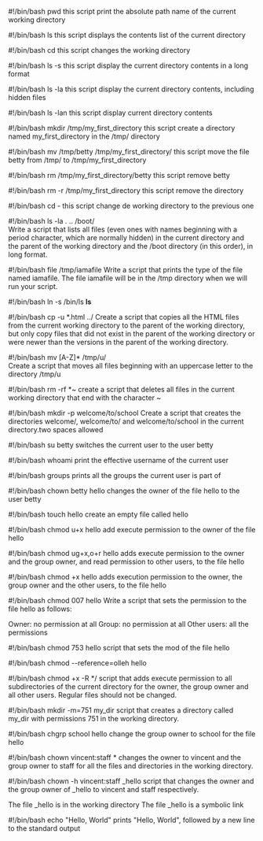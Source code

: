 #!/bin/bash
pwd
this script print the absolute path name of the current working directory

#!/bin/bash
ls
this script displays the contents list of the current directory

#!/bin/bash
cd
this script changes the working directory

#!/bin/bash
ls -s
this script display the current directory contents in a long format

#!/bin/bash
ls -la
this script display the current directory contents, including hidden files

#!/bin/bash
ls -lan
this script display current directory contents

#!/bin/bash
mkdir /tmp/my_first_directory
this script create a directory named my_first_directory in the /tmp/ directory

#!/bin/bash
mv /tmp/betty /tmp/my_first_directory/
this script move the file betty from /tmp/ to /tmp/my_first_directory

#!/bin/bash
rm /tmp/my_first_directory/betty
this script remove betty

#!/bin/bash
rm -r /tmp/my_first_directory
this script remove the directory

#!/bin/bash
cd -
this script change de working directory to the previous one

#!/bin/bash
ls -la . .. /boot/    
Write a script that lists all files (even ones with names beginning with a period character, which are normally hidden) in the current directory and the parent of the working directory and the /boot directory (in this order), in long format.

#!/bin/bash 
file /tmp/iamafile
Write a script that prints the type of the file named iamafile. The file iamafile will be in the /tmp directory when we will run your script.

#!/bin/bash
ln -s /bin/ls __ls__

#!/bin/bash
cp -u *.html ../
Create a script that copies all the HTML files from the current working directory to the parent of the working directory, but only copy files that did not exist in the parent of the working directory or were newer than the versions in the parent of the working directory.

#!/bin/bash
mv [A-Z]* /tmp/u/  
Create a script that moves all files beginning with an uppercase letter to the directory /tmp/u

#!/bin/bash
rm -rf *~
create a script that deletes all files in the current working directory that end with the character ~

#!/bin/bash
mkdir -p welcome/to/school
Create a script that creates the directories welcome/, welcome/to/ and welcome/to/school in the current directory.two spaces allowed

#!/bin/bash
su betty
switches the current user to the user betty

#!/bin/bash
whoami
print the effective username of the current user

#!/bin/bash
groups
prints all the groups the current user is part of

#!/bin/bash
chown betty hello
changes the owner of the file hello to the user betty

#!/bin/bash
touch hello
create an empty file called hello

#!/bin/bash
chmod u+x hello
add execute permission to the owner of the file hello

#!/bin/bash
chmod ug+x,o+r hello
adds execute permission to the owner and the group owner, and read permission to other users, to the file hello

#!/bin/bash
chmod +x hello
adds execution permission to the owner, the group owner and the other users, to the file hello

#!/bin/bash
chmod 007 hello
Write a script that sets the permission to the file hello as follows:

Owner: no permission at all
Group: no permission at all
Other users: all the permissions

#!/bin/bash
chmod 753 hello
script that sets the mod of the file hello

#!/bin/bash
chmod --reference=olleh hello

#!/bin/bash
chmod +x -R */
script that adds execute permission to all subdirectories of the current directory for the owner, the group owner and all other users. Regular files should not be changed.

#!/bin/bash
mkdir -m=751 my_dir
script that creates a directory called my_dir with permissions 751 in the working directory.

#!/bin/bash
chgrp school hello
change the group owner to school for the file hello

#!/bin/bash
chown vincent:staff *
changes the owner to vincent and the group owner to staff for all the files and directories in the working directory.

#!/bin/bash
chown -h vincent:staff _hello
script that changes the owner and the group owner of _hello to vincent and staff respectively.

The file _hello is in the working directory
The file _hello is a symbolic link

#!/bin/bash
echo "Hello, World"
prints "Hello, World", followed by a new line to the standard output
